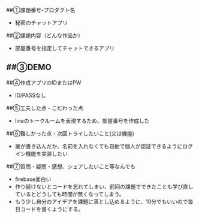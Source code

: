 ##①課題番号-プロダクト名
- 秘密のチャットアプリ

##②課題内容（どんな作品か）
- 部屋番号を指定してチャットできるアプリ

##③DEMO
- 

##④作成アプリのIDまたはPW
- ID/PASSなし

##⑤工夫した点・こだわった点
- lineのトークルームを表現するため、部屋番号を作成した

##⑥難しかった点・次回トライしたいこと(又は機能)
- 誰が書き込んだか、名前を入れなくても自動で個人が認証できるようにログイン機能を実装したい

##⑦質問・疑問・感想、シェアしたいこと等なんでも
- firebase面白い
- 作り続けないとコードを忘れてしまい、前回の課題でできたことも学び直しているとどうしても時間が無くなってしまう。
- もう少し自分のアイデアを課題に落とし込めるように、10分でもいいので毎日コードを書くようにする。
